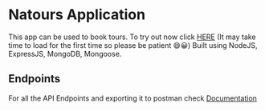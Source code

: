 # Natours Application

This app can be used to book tours. To try out now click [HERE](https://natours-rish.herokuapp.com/ "HERE") (It may take time to load for the first time so please be patient 😄😀)
Built using NodeJS, ExpressJS, MongoDB, Mongoose.

## Endpoints

For all the API Endpoints and exporting it to postman check [Documentation](https://documenter.getpostman.com/view/6696635/Szf6X8HS?version=latest "Documentation")
